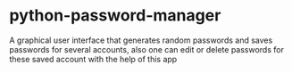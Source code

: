 # python-password-manager
A graphical user interface that generates random passwords and saves passwords for several accounts, also one can edit or delete passwords for these saved account with the help of this app
